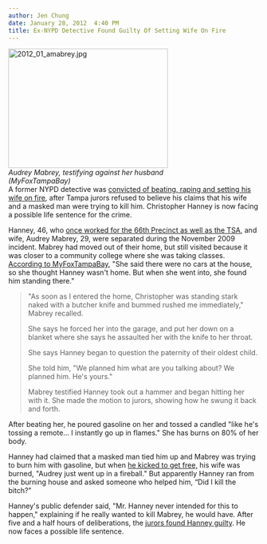 ```yaml
---
author: Jen Chung
date: January 28, 2012  4:40 PM
title: Ex-NYPD Detective Found Guilty Of Setting Wife On Fire
---
```


<p><span class="mt-enclosure mt-enclosure-image" style="display: inline;"> </span></p><div class="image-right" style=" width:320px; "> <img alt="2012_01_amabrey.jpg" src="https://web.archive.org/web/20120129084008im_/http://gothamist.com/attachments/jen/2012_01_amabrey.jpg" width="320" height="240"> <br> <i>Audrey Mabrey, testifying against her husband (MyFoxTampaBay)</i></div> A former NYPD detective was <a href="https://web.archive.org/web/20120129084008/http://www2.tbo.com/news/breaking-news/2012/jan/27/memeto1-husband-found-guilty-of-setting-wife-on-fi-ar-351964/">convicted of beating, raping and setting his wife on fire</a>, after Tampa jurors refused to believe his claims that his wife and a masked man were trying to kill him.  Christopher Hanney is now facing a possible life sentence for the crime.  <p></p>

<p>Hanney, 46, who <a href="https://web.archive.org/web/20120129084008/http://www.nydailynews.com/new-york/ex-nypd-detective-guilty-attack-torching-wife-article-1.1013243?localLinksEnabled=false">once worked for the 66th Precinct as well as the TSA</a>, and wife, Audrey Mabrey, 29, were separated during the November 2009 incident.  Mabrey had moved out of their home, but still visited because it was closer to a community college where she was taking classes.  <a href="https://web.archive.org/web/20120129084008/http://www.myfoxtampabay.com/dpp/news/local/hillsborough/i-instantly-went-up-in-flames-01242012">According to MyFoxTampaBay</a>, &quot;She said there were no cars at the house, so she thought Hanney wasn&apos;t home. But when she went into, she found him standing there.&quot;</p><blockquote>&quot;As soon as I entered the home, Christopher was standing stark naked with a butcher knife and bummed rushed me immediately,&quot; Mabrey recalled.<p></p>

<p>She says he forced her into the garage, and put her down on a blanket where she says he assaulted her with the knife to her throat.</p>

<p>She says Hanney began to question the paternity of their oldest child.</p>

<p>She told him, &quot;We planned him what are you talking about? We planned him. He&apos;s yours.&quot;</p>

<p>Mabrey testified Hanney took out a hammer and began hitting her with it. She made the motion to jurors, showing how he swung it back and forth.</p></blockquote>After beating her, he poured gasoline on her and tossed a candled &quot;like he&apos;s tossing a remote... I instantly go up in flames.&quot;  She has burns on 80% of her body.<p></p>

<p>Hanney had claimed that a masked man tied him up and Mabrey was trying to burn him with gasoline, but when <a href="https://web.archive.org/web/20120129084008/http://www.nydailynews.com/new-york/ex-nypd-detective-guilty-attack-torching-wife-article-1.1013243?localLinksEnabled=false">he kicked to get free,</a> his wife was burned, &quot;Audrey just went up in a fireball.&quot;  But apparently Hanney ran from the burning house and asked someone who helped him,  &#x201C;Did I kill the bitch?&#x201D;</p>

<p>Hanney&apos;s public defender said, &quot;Mr. Hanney never intended for this to happen,&quot; explaining if he really wanted to kill Mabrey, he would have.  After five and a half hours of deliberations, the <a href="https://web.archive.org/web/20120129084008/http://www2.tbo.com/news/breaking-news/2012/jan/27/memeto1-husband-found-guilty-of-setting-wife-on-fi-ar-351964/">jurors found Hanney guilty</a>. He now faces a possible life sentence.</p>